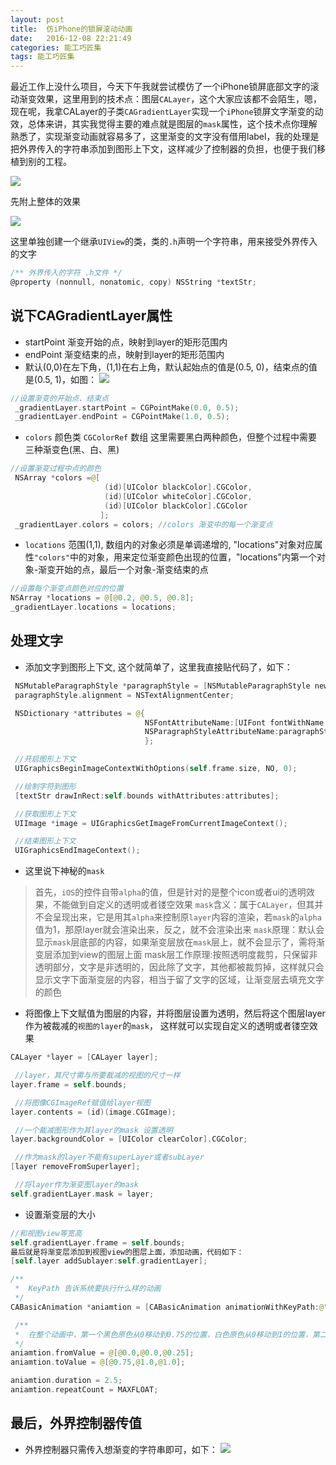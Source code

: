 ```yaml
---
layout: post
title:  仿iPhone的锁屏滚动动画 
date:   2016-12-08 22:21:49
categories: 能工巧匠集
tags: 能工巧匠集
---
```


最近工作上没什么项目，今天下午我就尝试模仿了一个iPhone锁屏底部文字的滚动渐变效果，这里用到的技术点：图层`CALayer`，这个大家应该都不会陌生，嗯，现在呢，我拿CALayer的子类`CAGradientLayer`实现一个`iPhone`锁屏文字渐变的动效，总体来讲，其实我觉得主要的难点就是图层的`mask`属性，这个技术点你理解熟悉了，实现渐变动画就容易多了，这里渐变的文字没有借用label，我的处理是把外界传入的字符串添加到图形上下文，这样减少了控制器的负担，也便于我们移植到别的工程。

![](http://upload-images.jianshu.io/upload_images/1488790-5c696b1dda9cc8f7.png?imageMogr2/auto-orient/strip%7CimageView2/2/w/1240)

先附上整体的效果

![](http://upload-images.jianshu.io/upload_images/1488790-3a449feed2630b11.gif?imageMogr2/auto-orient/strip)

这里单独创建一个继承`UIView`的类，类的`.h`声明一个字符串，用来接受外界传入的文字

```objective-c
/** 外界传入的字符 .h文件 */
@property (nonnull, nonatomic, copy) NSString *textStr;
```

## 说下CAGradientLayer属性

- startPoint 渐变开始的点，映射到layer的矩形范围内
- endPoint 渐变结束的点，映射到layer的矩形范围内
- 默认(0,0)在左下角，(1,1)在右上角，默认起始点的值是(0.5, 0)，结束点的值是(0.5, 1)，如图：
![](http://upload-images.jianshu.io/upload_images/1488790-e5921d799a7cd80c.png?imageMogr2/auto-orient/strip%7CimageView2/2/w/1240)

```swift
//设置渐变的开始点、结束点
 _gradientLayer.startPoint = CGPointMake(0.0, 0.5);
 _gradientLayer.endPoint = CGPointMake(1.0, 0.5);
```
 
- `colors` 颜色类 `CGColorRef` 数组 这里需要黑白两种颜色，但整个过程中需要三种渐变色(黑、白、黑)

```swift
//设置渐变过程中点的颜色
 NSArray *colors =@[
                     (id)[UIColor blackColor].CGColor,
                     (id)[UIColor whiteColor].CGColor,
                     (id)[UIColor blackColor].CGColor
                    ];
 _gradientLayer.colors = colors; //colors 渐变中的每一个渐变点
```

- `locations`  范围(1,1), 数组内的对象必须是单调递增的, "locations"对象对应属性`"colors"`中的对象，用来定位渐变颜色出现的位置，"locations"内第一个对象-渐变开始的点，最后一个对象-渐变结束的点

```swift
//设置每个渐变点颜色对应的位置
NSArray *locations = @[@0.2, @0.5, @0.8];
_gradientLayer.locations = locations;
```

## 处理文字

- 添加文字到图形上下文, 这个就简单了，这里我直接贴代码了，如下：

```swift
 NSMutableParagraphStyle *paragraphStyle = [NSMutableParagraphStyle new];
 paragraphStyle.alignment = NSTextAlignmentCenter;

 NSDictionary *attributes = @{
                              NSFontAttributeName:[UIFont fontWithName:@"HelveticaNeue" size:25.0],
                              NSParagraphStyleAttributeName:paragraphStyle,
                              };

 //开启图形上下文
 UIGraphicsBeginImageContextWithOptions(self.frame.size, NO, 0);

 //绘制字符到图形
 [textStr drawInRect:self.bounds withAttributes:attributes];

 //获取图形上下文
 UIImage *image = UIGraphicsGetImageFromCurrentImageContext();

 //结束图形上下文
 UIGraphicsEndImageContext();
```
 
- 这里说下神秘的`mask`

> 首先，`iOS`的控件自带`alpha`的值，但是针对的是整个icon或者ui的透明效果，不能做到自定义的透明或者镂空效果
`mask`含义：属于`CALayer`，但其并不会呈现出来，它是用其`alpha`来控制原`layer`内容的渲染，若`mask`的`alpha`值为1，那原layer就会渲染出来，反之，就不会渲染出来
`mask`原理：默认会显示`mask`层底部的内容，如果渐变层放在`mask`层上，就不会显示了，需将渐变层添加到view的图层上面
mask层工作原理:按照透明度裁剪，只保留非透明部分，文字是非透明的，因此除了文字，其他都被裁剪掉，这样就只会显示文字下面渐变层的内容，相当于留了文字的区域，让渐变层去填充文字的颜色

- 将图像上下文赋值为图层的内容，并将图层设置为透明，然后将这个图层layer作为被裁减的`视图的layer`的`mask`， 这样就可以实现自定义的透明或者镂空效果

```swift
CALayer *layer = [CALayer layer];

 //layer，其尺寸需与所要裁减的视图的尺寸一样
layer.frame = self.bounds;

 //将图像CGImageRef赋值给layer视图
layer.contents = (id)(image.CGImage);

 //一个裁减图形作为其layer的mask 设置透明
layer.backgroundColor = [UIColor clearColor].CGColor;

 //作为mask的layer不能有superLayer或者subLayer
[layer removeFromSuperlayer];

 //将layer作为渐变图layer的mask
self.gradientLayer.mask = layer;
```

- 设置渐变层的大小

```swift
//和视图view等宽高
self.gradientLayer.frame = self.bounds;
最后就是将渐变层添加到视图view的图层上面，添加动画，代码如下：
[self.layer addSublayer:self.gradientLayer];

/**
 *  KeyPath 告诉系统要执行什么样的动画
 */
CABasicAnimation *aniamtion = [CABasicAnimation animationWithKeyPath:@"locations"];

 /**
 *  在整个动画中，第一个黑色原色从0移动到0.75的位置，白色原色从0移动到1的位置，第二个黑色原色从0.25移动到1的位置
 */
aniamtion.fromValue = @[@0.0,@0.0,@0.25];
aniamtion.toValue = @[@0.75,@1.0,@1.0];

aniamtion.duration = 2.5;
aniamtion.repeatCount = MAXFLOAT;
```

## 最后，外界控制器传值

- 外界控制器只需传入想渐变的字符串即可，如下：
![](http://upload-images.jianshu.io/upload_images/1488790-6d7cc5c69f5101da.png?imageMogr2/auto-orient/strip%7CimageView2/2/w/1240)